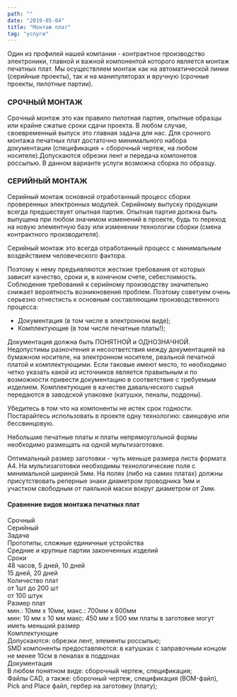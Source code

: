 ```yaml
---
path: ""
date: "2019-05-04"
title: "Монтаж плат"
tag: "услуги"
---
```

				
<div class ="block">
<p>Один из профилей нашей компании - контрактное производство электроники,	главной и важной компонентой которого является монтаж печатных плат.	Мы осуществляем монтаж как на автоматической линии (серийные проекты),	так и на манипуляторах и вручную (срочные проекты, пилотные партии).</p>
</div>

### СРОЧНЫЙ МОНТАЖ

<div class ="block">
<p>Срочный монтаж это как правило пилотная партия, опытные образцы или крайне сжатые сроки сдачи проекта. В любом случае, своевременный выпуск это главная задача для нас. Для срочного монтажа печатных плат достаточно минимального набора документации (спецификация + сборочный чертеж, на любом носителе).Допускаются обрезки лент и передача компонетов россыпью. В данном варианте услуги возможна сборка по образцу.</p>
</div>


### СЕРИЙНЫЙ МОНТАЖ
<div class ="block">
<p>Серийный монтаж основной отработанный процесс сборки проверенных электронных модулей. 
Серийному выпуску продукции всегда предшествует опытная партия. 
Опытная партия должна быть выпущена при любом значимом изменений в проекте, 
будь то переход на новую элементную базу или изменении технологии сборки (смена контрактного производителя). 

Серийный монтаж это всегда отработанный процесс с минимальным воздействием человеческого фактора. 

Поэтому к нему предъявляются жесткие требования от которых зависит качество, сроки и, в конечном счете, себестоимость. 	Соблюдение требований к серийному производству значительно снижает вероятность возникновения проблем. 	Поэтому советуем очень серьезно отнестисть к основным составляющим производственного процесса:
* Документация (в том числе в электронном виде);
* Комплектующие (в том числе печатные платы!);
</p>	

<p>
 Документация должна быть ПОНЯТНОЙ и ОДНОЗНАЧНОЙ. Недопустимы разночтения и несоответствия между документацией на бумажном носителе, на электронном носителе, реальной печатной платой и комплектующими. Если таковые имеют место, то необходимо четко указать какой из источников является правильным и по возможности привести документацию в соответствие с требуемым изделием.	Комплектующие в качестве давальческого сырья передаются в заводской упаковке (катушки, пеналы, поддоны). 

 Убедитесь в том что на компоненты не истек срок годности. Постарайтесь использовать в проекте одну технологию: свинцовую или беcсвинцовую.

 Небольшие печатные платы и платы непрямоугольной формы необходимо размещать на одной мультизаготовке. 
 
 Оптимальный размер заготовки - чуть меньше размера листа формата А4. 
 На мультизаготовки необходимы технологические поля с минимальной шириной 5мм. 
 На полях (либо на самих платах) должны присутствовать реперные знаки диаметром проводника 1мм и участком свободным от паяльной маски вокруг диаметром от 2мм.
</p>
</div>	

<div>


#### Сравнение видов монтажа печатных плат

<div class="row">
  <div class="col">Срочный</div>	 <div class="col">Серийный</div>
</div>

<div class="row">
	<div class="col">Задача</div>
	<div class="col">Прототипы, сложные единичные устройства</div>
	<div class="col">Средние и крупные партии законченных изделий</div>
</div>

<div class="row">
	<div class="col">Сроки</div>
	<div class="col">48 часов, 5 дней, 10 дней</div>
	<div class="col">15 дней, 20 дней</div>
</div>						

<div class="row">
	<div class="col">Количество плат</div>	
	<div class="col">от 1шт до 200 шт</div>
	<div class="col">от 100 штук</div>
</div>

<div class="row">
	<div class="col">Размер плат</div>	
	<div class="col">
		мин.: 10мм х 10мм,   
	  макс.: 700мм х 600мм  
	</div>	
	<div class="col">
		мин: 10 мм x 10 мм 	  
		макс: 450 мм x 500 мм  
		платы в заготовке могут иметь меньший размер  
	</div>
</div>

<div class="row">

<div class="col">Комплектующие</div>
	<div class="col">
		Допускаются:  
		обрезки лент,  
		элементы россыпью; 
	</div>
	<div class="col">		
		SMD компоненты предоставляются:  
		в катушках с заправочным концом не менее 10см  
		в пеналах  
		в поддонах  
	</div>
</div>
<div class="row">
	<div class="col">Документация</div>
	<div class="col">	
		В любом понятном виде:
		сборочный чертеж,
		спецификация;
	</div>	
	<div class="col">	
		Файлы CAD, а также:
		сборочный чертеж,
		спецификация (BOM-файл),
		Pick and Place файл,
		гербер на заготовку (плату);
	</div>
</div>
